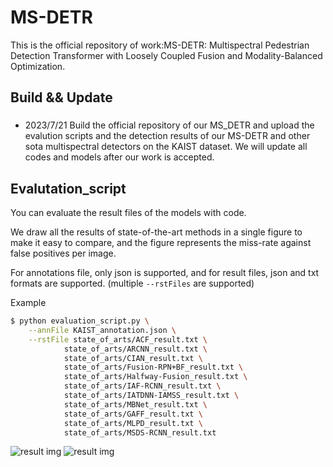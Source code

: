 # MS-DETR
This is the official repository of work:MS-DETR: Multispectral Pedestrian Detection Transformer with Loosely Coupled Fusion and Modality-Balanced Optimization.

## Build && Update
### 
  - 2023/7/21 Build the official repository of our MS_DETR and upload the evalution scripts and the detection results of our MS-DETR and other sota multispectral detectors on the KAIST dataset. We will update all codes and models after our work is accepted.

## Evalutation_script

You can evaluate the result files of the models with code.

We draw all the results of state-of-the-art methods in a single figure to make it easy to compare, and the figure represents the miss-rate against false positives per image.

For annotations file, only json is supported, and for result files, json and txt formats are supported.
(multiple `--rstFiles` are supported)

Example

```bash
$ python evaluation_script.py \
	--annFile KAIST_annotation.json \
	--rstFile state_of_arts/ACF_result.txt \
            state_of_arts/ARCNN_result.txt \
            state_of_arts/CIAN_result.txt \
            state_of_arts/Fusion-RPN+BF_result.txt \
            state_of_arts/Halfway-Fusion_result.txt \
            state_of_arts/IAF-RCNN_result.txt \
            state_of_arts/IATDNN-IAMSS_result.txt \
            state_of_arts/MBNet_result.txt \
            state_of_arts/GAFF_result.txt \
            state_of_arts/MLPD_result.txt \
            state_of_arts/MSDS-RCNN_result.txt 
```
![result img](./evaluation_script/FPPI_Reasonable.jpg)
![result img](./evaluation_script/FPPI_ALL.jpg)
